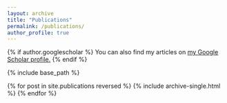 ```yaml
---
layout: archive
title: "Publications"
permalink: /publications/
author_profile: true
---
```


{% if author.googlescholar %}
  You can also find my articles on <u><a href="{{https://scholar.google.com/citations?user=2NpK0EnWhdsC&hl=id&authuser=2}}">my Google Scholar profile</a>.</u>
{% endif %}

{% include base_path %}

{% for post in site.publications reversed %}
  {% include archive-single.html %}
{% endfor %}

